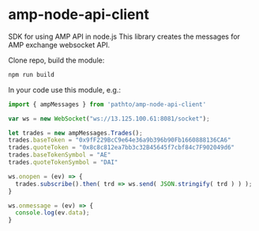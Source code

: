 # amp-node-api-client
SDK for using AMP API in node.js
This library creates the messages for AMP exchange websocket API.

Clone repo, build the module:

```javascript
npm run build
```

In your code use this module, e.g.:

```javascript
import { ampMessages } from 'pathto/amp-node-api-client'

var ws = new WebSocket("ws://13.125.100.61:8081/socket");

let trades = new ampMessages.Trades();                                                                                                                         
trades.baseToken = "0x9fF229BcC9e64e36a9b396b90Fb1660888136CA6"
trades.quoteToken = "0x8c8c812ea7bb3c32B45645f7cbf84c7F902049d6"
trades.baseTokenSymbol = "AE"
trades.quoteTokenSymbol = "DAI"

ws.onopen = (ev) => {
  trades.subscribe().then( trd => ws.send( JSON.stringify( trd ) ) );
}

ws.onmessage = (ev) => {
  console.log(ev.data);
}

```
